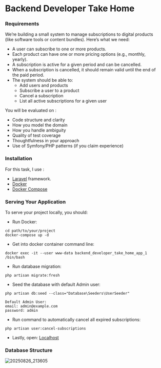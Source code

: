 # Backend Developer Take Home

### Requirements

We’re building a small system to manage subscriptions to digital products (like software tools or
content bundles). Here’s what we need: 

* A user can subscribe to one or more products.
* Each product can have one or more pricing options (e.g., monthly, yearly).
* A subscription is active for a given period and can be cancelled.
* When a subscription is cancelled, it should remain valid until the end of the paid period.
* The system should be able to:
    - Add users and products
    - Subscribe a user to a product
    - Cancel a subscription
    - List all active subscriptions for a given user

You will be evaluated on :
* Code structure and clarity
* How you model the domain
* How you handle ambiguity
* Quality of test coverage
* Thoughtfulness in your approach
* Use of Symfony/PHP patterns (if you claim experience)


### Installation

For this task, I use :
* [Laravel](https://laravel.com/docs/12.x) framework.
* [Docker](https://docs.docker.com/desktop/)
* [Docker Compose](https://docs.docker.com/compose/)



### Serving Your Application

To serve your project locally, you should:

* Run Docker:

```
cd path/to/your/project
docker-compose up -d
```

* Get into docker container command line:

```
docker exec -it --user www-data backend_developer_take_home_app_1 /bin/bash
```

* Run database migration:

```
php artisan migrate:fresh
```

* Seed the database with default Admin user:

```
php artisan db:seed --class="Database\Seeders\UserSeeder"

Default Admin User:
email: admin@example.com
password: admin
```

* Run command to automatically cancel all expired subscriptions:

```
php artisan user:cancel-subscriptions
```

* Lastly, open:
[Localhost](http://localhost/)




### Database Structure

![20250826_213605](https://github.com/user-attachments/assets/27c1b1af-da32-4a1e-8eac-792800c3a92b)
